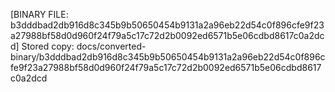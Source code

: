 [BINARY FILE: b3dddbad2db916d8c345b9b50650454b9131a2a96eb22d54c0f896cfe9f23a27988bf58d0d960f24f79a5c17c72d2b0092ed6571b5e06cdbd8617c0a2dcd]
Stored copy: docs/converted-binary/b3dddbad2db916d8c345b9b50650454b9131a2a96eb22d54c0f896cfe9f23a27988bf58d0d960f24f79a5c17c72d2b0092ed6571b5e06cdbd8617c0a2dcd
